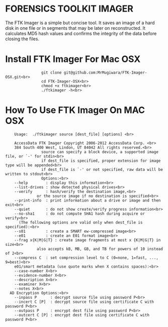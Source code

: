 # FORENSICS TOOLKIT IMAGER
The FTK Imager is a simple but concise tool. It saves an image of a hard disk in one file or in segments that may be later on reconstructed. It calculates MD5 hash values and confirms the integrity of the data before closing the files.<br>

# Install FTK Imager For Mac OSX
                    git clone git@github.com:MrMugiwara/FTK-Imager-OSX.git<br>
                    cd FTK-Imager-OSX<br>
                    chmod +x ftkimager<br>
                    ./ftkimager -h<br>

# How To Use FTK Imager On MAC OSX

        Usage:  ./ftkimager source [dest_file] [options] <br>
        
        AccessData FTK Imager Copyright 2006-2012 AccessData Corp. <br>
        384 South 400 West, Lindon, UT 84042 All rights reserved.<br>
                    source can specify a block device, a supported image file, or `-' for stdin<br>
                    if dest_file is specified, proper extension for image type will be appended<br>
                    if dest_file is `-' or not specified, raw data will be written to stdout<br>
                    Options:<br>
        --help        : display this information<br>
        --list-drives : show detected physical drives<br>
        --verify      : hash/verify the destination image,<br>
                  or the source image if no destination is specified<br>
        --print-info  : print information about a drive or image and then exit<br>
        --quiet       : do not show create/verify progress information<br>
        --no-sha1     : do not compute SHA1 hash during acquire or verify<br>
          (The following options are valid only when dest_file is specified):<br>
        --s01         : create a SMART ew-compressed image<br>
        --e01         : create an E01 format image<br>
        --frag x{K|M|G|T} : create image fragments at most x {K|M|G|T} in size<br>
                  also accepts kB, MB, GB, and TB for powers of 10 instead of 2<br>
        --compress C  : set compression level to C (0=none, 1=fast, ..., 9=best)<br>
        e01/smart metadata (use quote marks when X contains spaces):<br>
        --case-number X<br>
        --evidence-number X<br>
        --description X<br>
        --examiner X<br>
        --notes X<br>
      AD Encryption Options:<br>
        --inpass P      : decrypt source file using password P<br>
        --incert C [P]  : decrypt source file using certificate C with password P<br>
        --outpass P     : encrypt dest file using password P<br>
        --outcert C [P] : encrypt dest file using certificate C with password P<br>

